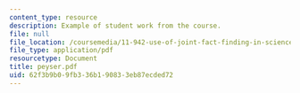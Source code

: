 ```yaml
---
content_type: resource
description: Example of student work from the course.
file: null
file_location: /coursemedia/11-942-use-of-joint-fact-finding-in-science-intensive-policy-disputes-part-ii-spring-2004/62f3b9b09fb336b190833eb87ecded72_peyser.pdf
file_type: application/pdf
resourcetype: Document
title: peyser.pdf
uid: 62f3b9b0-9fb3-36b1-9083-3eb87ecded72
---
```

